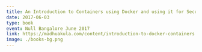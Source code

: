 ```yaml
---
title: An Introduction to Containers using Docker and using it for Security Automation
date: 2017-06-03
type: book
event: Null Bangalore June 2017
link: https://madhuakula.com/content/introduction-to-docker-containers
image: ./books-bg.png
---
```


